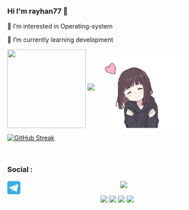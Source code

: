 ### Hi I'm rayhan77 👋

👀 I’m interested in Operating-system


🌱 I’m currently learning development

<img src="https://i.imgur.com/VP9QIDJ.gif" width="180px" height="180px" align="center">

<img src="https://github-readme-stats.vercel.app/api?username=RayhanDz&&show_icons=true&title_color=ffffff&icon_color=bb2acf&text_color=daf7dc&bg_color=151515">

<img src="https://github.com/CyberTechWorld/CyberTechWorld/blob/main/anime%201.gif" width="180px" height="180px" align="right" style="padding-left: 0px; padding-right: 100px;">

[![GitHub Streak](https://github-readme-streak-stats.herokuapp.com?user=RayhanDz&theme=tokyonight)](https://git.io/streak-stats)


<br>
<h3 align="left">Social :</h3> 
<a href="https://t.me/yuukinawa">
  <img align="left" alt="RayhanDz's" Telegram" width="30px" src="https://raw.githubusercontent.com/edent/SuperTinyIcons/master/images/svg/telegram.svg" />
</a>

<p align = "center">
 <img  width="3000px" src="https://activity-graph.herokuapp.com/graph?username=RayhanDz&theme=redical">
</p>  

<p align="center">
 <img src="https://komarev.com/ghpvc/?username=RayhanDz&style=flat-square"/>
 <img src="https://badges.pufler.dev/years/RayhanDz"/>
 <img src="https://badges.pufler.dev/repos/RayhanDz"/>
 <img src="https://badges.pufler.dev/commits/monthly/RayhanDz"/>
 <!--
 <img src="https://img.shields.io/badge/dynamic/json?logo=github&label=GitHub+Followers&labelColor=282c34&color=181717&query=%24.data.totalSubs&url=https%3A%2F%2Fapi.spencerwoo.com%2Fsubstats%2F%3Fsource%3Dgithub%26queryKey%3DNaissAA&longCache=true"/>
 -->
</p>
